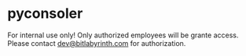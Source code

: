 # pyconsoler
 For internal use only!
 Only authorized employees will be grante access. <br>
Please contact dev@bitlabyrinth.com for authorization. 
